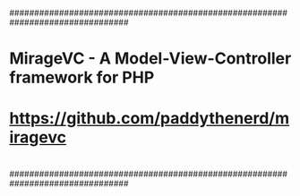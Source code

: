 ################################################################################
#
#  MirageVC - A Model-View-Controller framework for PHP
#  https://github.com/paddythenerd/miragevc
#
################################################################################
